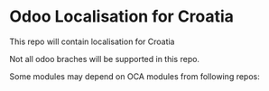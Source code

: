 
Odoo Localisation for Croatia
=============================

This repo will contain localisation for Croatia

Not all odoo braches will be supported in this repo.

Some modules may depend on OCA modules from following repos:





